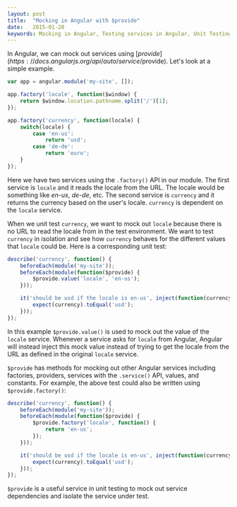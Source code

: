 ```yaml
---
layout: post
title:  "Mocking in Angular with $provide"
date:   2015-01-28
keywords: Mocking in Angular, Testing services in Angular, Unit Testing Angular services, Unit tests, Jasmine unit testing
---
```


In Angular, we can mock out services using [$provide](https://docs.angularjs.org/api/auto/service/$provide). Let's look at a simple example.

```js
var app = angular.module('my-site', []);

app.factory('locale', function($window) {
	return $window.location.pathname.split('/')[1];
});

app.factory('currency', function(locale) {
	switch(locale) {
		case 'en-us':
			return 'usd';
		case 'de-de':
			return 'euro';
	}
});
```

Here we have two services using the `.factory()` API in our module. The first service is `locale` and it reads the locale from the URL. The locale would be something like _en-us_, _de-de_, etc. The second service is `currency` and it returns the currency based on the user's locale. `currency` is dependent on the `locale` service.

When we unit test `currency`, we want to mock out `locale` because there is no URL to read the locale from in the test environment. We want to test `currency` in isolation and see how `currency` behaves for the different values that `locale` could be. Here is a corresponding unit test:

```js
describe('currency', function() {
	beforeEach(module('my-site'));
	beforeEach(module(function($provide) {
		$provide.value('locale', 'en-us');
	}));

	it('should be usd if the locale is en-us', inject(function(currency) {
		expect(currency).toEqual('usd');
	}));
});
```

In this example `$provide.value()` is used to mock out the value of the `locale` service. Whenever a service asks for `locale` from Angular, Angular will instead inject this mock value instead of trying to get the locale from the URL as defined in the original `locale` service.

`$provide` has methods for mocking out other Angular services including factories, providers, services with the `.service()` API, values, and constants. For example, the above test could also be written using `$provide.factory()`:

```js
describe('currency', function() {
	beforeEach(module('my-site'));
	beforeEach(module(function($provide) {
		$provide.factory('locale', function() {
			return 'en-us';
		});
	}));

	it('should be usd if the locale is en-us', inject(function(currency) {
		expect(currency).toEqual('usd');
	}));
});
```

`$provide` is a useful service in unit testing to mock out service dependencies and isolate the service under test.
